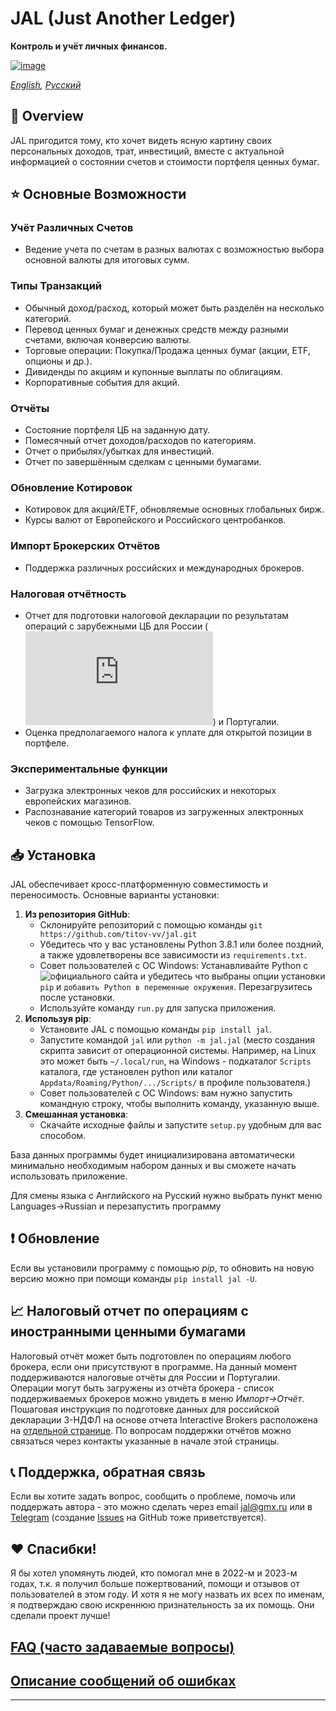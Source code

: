 # JAL (Just Another Ledger)
**Контроль и учёт личных финансов.**

[![image](http://img.shields.io/pypi/v/jal.svg)](https://pypi.python.org/pypi/jal/)

*[English](https://github.com/titov-vv/jal/blob/master/docs/README.md), [Русский](https://github.com/titov-vv/jal/blob/master/docs/README.ru.md)*

## 📌 Overview
JAL пригодится тому, кто хочет видеть ясную картину своих персональных доходов, трат, инвестиций, вместе с актуальной информацией о состоянии счетов и стоимости портфеля ценных бумаг.

## ⭐️ Основные Возможности
### Учёт Различных Счетов
- Ведение учета по счетам в разных валютах с возможностью выбора основной валюты для итоговых сумм.
### Типы Транзакций
- Обычный доход/расход, который может быть разделён на несколько категорий.
- Перевод ценных бумаг и денежных средств между разными счетами, включая конверсию валюты.
- Торговые операции: Покупка/Продажа ценных бумаг (акции, ETF, опционы и др.).
- Дивиденды по акциям и купонные выплаты по облигациям.
- Корпоративные события для акций.
### Отчёты
- Состояние портфеля ЦБ на заданную дату.
- Помесячный отчет доходов/расходов по категориям.
- Отчет о прибылях/убытках для инвестиций.
- Отчет по завершённым сделкам с ценными бумагами.
### Обновление Котировок 
- Котировок для акций/ETF, обновляемые основных глобальных бирж.
- Курсы валют от Европейского и Российского центробанков.
### Импорт Брокерских Отчётов
- Поддержка различных российских и международных брокеров.
### Налоговая отчётность
- Отчет для подготовки налоговой декларации по результатам операций с зарубежными ЦБ для России (![инструкция](https://github.com/titov-vv/jal/blob/master/docs/ru-tax-3ndfl/taxes.md)) и Португалии.
- Оценка предполагаемого налога к уплате для открытой позиции в портфеле.
### Экспериментальные функции
- Загрузка электронных чеков для российских и некоторых европейских магазинов. 
- Распознавание категорий товаров из загруженных электронных чеков с помощью TensorFlow.

## 📥 Установка
JAL обеспечивает кросс-платформенную совместимость и переносимость. Основные варианты установки:
1. **Из репозитория GitHub**:
   - Склонируйте репозиторий с помощью команды `git https://github.com/titov-vv/jal.git`
   - Убедитесь что у вас установлены Python 3.8.1 или более поздний, а также удовлетворены все зависимости из `requirements.txt`.
   - Совет пользователей с ОС Windows: Устанавливайте Python с ![официального сайта](https://www.python.org/) и убедитесь что выбраны опции установки `pip` и `добавить Python в переменные окружения`. Перезагрузитесь после установки.
   - Используйте команду `run.py` для запуска приложения.
2. **Используя pip**:
   - Установите JAL с помощью команды `pip install jal`.
   - Запустите командой `jal` или `python -m jal.jal` (место создания скрипта зависит от операционной системы. Например, на Linux это может быть `~/.local/run`, на Windows - подкаталог `Scripts` каталога, где установлен python или каталог `Appdata/Roaming/Python/.../Scripts/` в профиле пользователя.)
   - Совет пользователей с ОС Windows: вам нужно запустить командную строку, чтобы выполнить команду, указанную выше.
3. **Смешанная установка**:
   - Скачайте исходные файлы и запустите `setup.py` удобным для вас способом.


База данных программы будет инициализирована автоматически минимально необходимым набором данных и вы сможете начать использовать приложение.

Для смены языка с Английского на Русский нужно выбрать пункт меню Languages->Russian и перезапустить программу

## ❗️ Обновление
Если вы установили программу с помощью *pip*, то обновить на новую версию можно при помощи команды `pip install jal -U`.

## 📈 Налоговый отчет по операциям с иностранными ценными бумагами
Налоговый отчёт может быть подготовлен по операциям любого брокера, если они присутствуют в программе. На данный момент поддерживаются налоговые отчёты для России и Португалии.  
Операции могут быть загружены из отчёта брокера - список поддерживаемых брокеров можно увидеть в меню *Импорт->Отчёт*.  
Пошаговая инструкция по подготовке данных для российской декларации 3-НДФЛ на основе отчета Interactive Brokers расположена на [отдельной странице](https://github.com/titov-vv/jal/blob/master/docs/ru-tax-3ndfl/taxes.md).
По вопросам поддержки отчётов можно связаться через контакты указанные в начале этой страницы.

## 📞 Поддержка, обратная связь
Если вы хотите задать вопрос, сообщить о проблеме, помочь или поддержать автора - это можно сделать через email [jal@gmx.ru](mailto:jal@gmx.ru?subject=%5BJAL%5D%20Help) или в [Telegram](https://t.me/jal_support) (создание [Issues](https://github.com/titov-vv/jal/issues) на GitHub тоже приветствуется).

## ❤️ Спасибки!
Я бы хотел упомянуть людей, кто помогал мне в 2022-м и 2023-м годах, т.к. я получил больше пожертвований, помощи и отзывов от пользователей в этом году.
И хотя я не могу назвать их всех по именам, я подтверждаю свою искреннюю признательность за их помощь. Они сделали проект лучше! 

## [FAQ (часто задаваемые вопросы)](https://github.com/titov-vv/jal/blob/master/docs/FAQ.ru.md)

## [Описание сообщений об ошибках](https://github.com/titov-vv/jal/blob/master/docs/error_description.ru.md)


 ---
